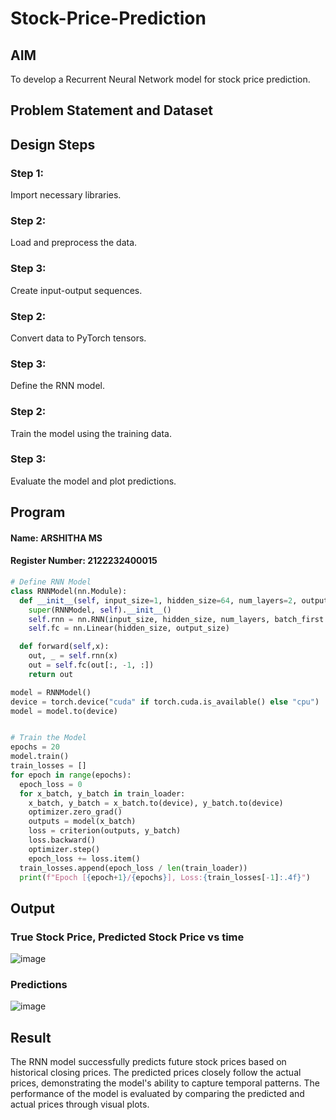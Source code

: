 # Stock-Price-Prediction


## AIM

To develop a Recurrent Neural Network model for stock price prediction.

## Problem Statement and Dataset


## Design Steps

### Step 1:
Import necessary libraries.

### Step 2:
Load and preprocess the data.

### Step 3:
Create input-output sequences.

### Step 2:
Convert data to PyTorch tensors.

### Step 3:
Define the RNN model.

### Step 2:
Train the model using the training data.

### Step 3:
Evaluate the model and plot predictions.

## Program
#### Name: ARSHITHA MS
#### Register Number: 2122232400015


```Python 
# Define RNN Model
class RNNModel(nn.Module):
  def __init__(self, input_size=1, hidden_size=64, num_layers=2, output_size=1):
    super(RNNModel, self).__init__()
    self.rnn = nn.RNN(input_size, hidden_size, num_layers, batch_first = True)
    self.fc = nn.Linear(hidden_size, output_size)

  def forward(self,x):
    out, _ = self.rnn(x)
    out = self.fc(out[:, -1, :])
    return out

model = RNNModel()
device = torch.device("cuda" if torch.cuda.is_available() else "cpu")
model = model.to(device)


# Train the Model
epochs = 20
model.train()
train_losses = []
for epoch in range(epochs):
  epoch_loss = 0
  for x_batch, y_batch in train_loader:
    x_batch, y_batch = x_batch.to(device), y_batch.to(device)
    optimizer.zero_grad()
    outputs = model(x_batch)
    loss = criterion(outputs, y_batch)
    loss.backward()
    optimizer.step()
    epoch_loss += loss.item()
  train_losses.append(epoch_loss / len(train_loader))
  print(f"Epoch [{epoch+1}/{epochs}], Loss:{train_losses[-1]:.4f}")
```

## Output

### True Stock Price, Predicted Stock Price vs time

![image](https://github.com/user-attachments/assets/9cab6704-4b47-4c77-a4c3-f7a981dcfd63)


### Predictions 

![image](https://github.com/user-attachments/assets/778cbe34-b940-4ad8-a20b-4e372fd38687)


## Result
The RNN model successfully predicts future stock prices based on historical closing prices. The predicted prices closely follow the actual prices, demonstrating the model's ability to capture temporal patterns. The performance of the model is evaluated by comparing the predicted and actual prices through visual plots.


